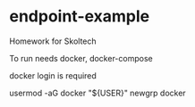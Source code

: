 # endpoint-example
Homework for Skoltech

To run needs docker, docker-compose

docker login is required

usermod -aG docker "${USER}"
newgrp docker
